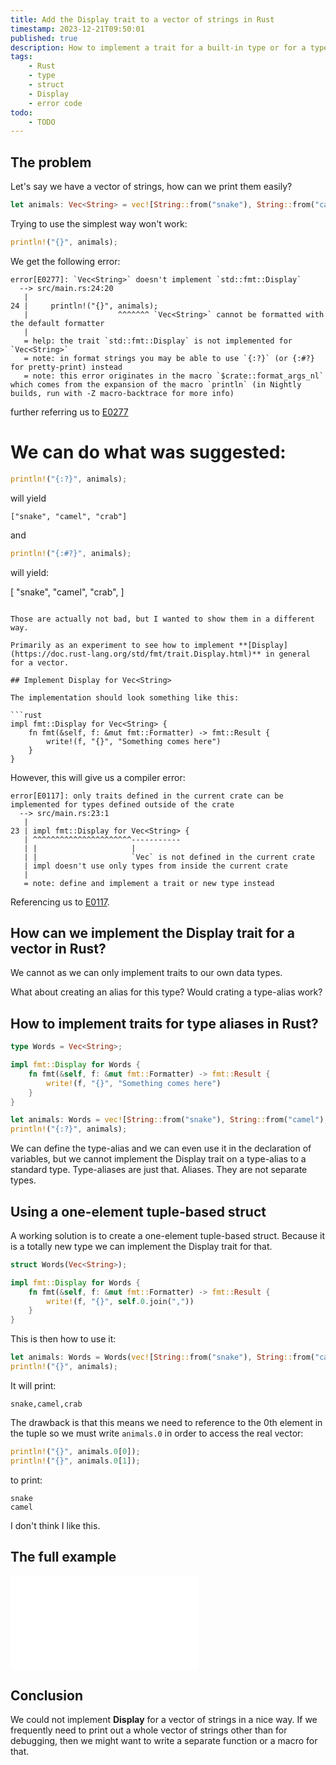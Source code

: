 ```yaml
---
title: Add the Display trait to a vector of strings in Rust
timestamp: 2023-12-21T09:50:01
published: true
description: How to implement a trait for a built-in type or for a type-alias for a built-in type?
tags:
    - Rust
    - type
    - struct
    - Display
    - error code
todo:
    - TODO
---
```


## The problem

Let's say we have a vector of strings, how can we print them easily?

```rust
let animals: Vec<String> = vec![String::from("snake"), String::from("camel"), String::from("crab")];
```

Trying to use the simplest way won't work:

```rust
println!("{}", animals);
```

We get the following error:

```
error[E0277]: `Vec<String>` doesn't implement `std::fmt::Display`
  --> src/main.rs:24:20
   |
24 |     println!("{}", animals);
   |                    ^^^^^^^ `Vec<String>` cannot be formatted with the default formatter
   |
   = help: the trait `std::fmt::Display` is not implemented for `Vec<String>`
   = note: in format strings you may be able to use `{:?}` (or {:#?} for pretty-print) instead
   = note: this error originates in the macro `$crate::format_args_nl` which comes from the expansion of the macro `println` (in Nightly builds, run with -Z macro-backtrace for more info)
```

further referring us to [E0277](https://doc.rust-lang.org/error_codes/E0369.html)

# We can do what was suggested:

```rust
println!("{:?}", animals);
```

will yield

```
["snake", "camel", "crab"]
```

and

```rust
println!("{:#?}", animals);
```

will yield:

[
    "snake",
    "camel",
    "crab",
]
```

Those are actually not bad, but I wanted to show them in a different way.

Primarily as an experiment to see how to implement **[Display](https://doc.rust-lang.org/std/fmt/trait.Display.html)** in general for a vector.

## Implement Display for Vec<String>

The implementation should look something like this:

```rust
impl fmt::Display for Vec<String> {
    fn fmt(&self, f: &mut fmt::Formatter) -> fmt::Result {
        write!(f, "{}", "Something comes here")
    }
}
```

However, this will give us a compiler error:

```
error[E0117]: only traits defined in the current crate can be implemented for types defined outside of the crate
  --> src/main.rs:23:1
   |
23 | impl fmt::Display for Vec<String> {
   | ^^^^^^^^^^^^^^^^^^^^^^-----------
   | |                     |
   | |                     `Vec` is not defined in the current crate
   | impl doesn't use only types from inside the current crate
   |
   = note: define and implement a trait or new type instead
```

Referencing us to [E0117](https://doc.rust-lang.org/error_codes/E0117.html).

## How can we implement the Display trait for a vector in Rust?

We cannot as we can only implement traits to our own data types.

What about creating an alias for this type?  Would crating a type-alias work?

## How to implement traits for type aliases in Rust?

```rust
type Words = Vec<String>;

impl fmt::Display for Words {
    fn fmt(&self, f: &mut fmt::Formatter) -> fmt::Result {
        write!(f, "{}", "Something comes here")
    }
}
```

```rust
let animals: Words = vec![String::from("snake"), String::from("camel"), String::from("crab")];
println!("{:?}", animals);
```

We can define the type-alias and we can even use it in the declaration of variables, but we cannot
implement the Display trait on a type-alias to a standard type. Type-aliases are just that. Aliases.
They are not separate types.



## Using a one-element tuple-based struct

A working solution is to create a one-element tuple-based struct. Because it is a totally new type we can implement the Display trait for that.

```rust
struct Words(Vec<String>);

impl fmt::Display for Words {
    fn fmt(&self, f: &mut fmt::Formatter) -> fmt::Result {
        write!(f, "{}", self.0.join(","))
    }
}
```

This is then how to use it:

```rust
let animals: Words = Words(vec![String::from("snake"), String::from("camel"), String::from("crab")]);
println!("{}", animals);
```

It will print:

```
snake,camel,crab
```

The drawback is that this means we need to reference to the 0th element in the tuple so we must write `animals.0` in order to access the real vector:


```rust
println!("{}", animals.0[0]);
println!("{}", animals.0[1]);
```

to print:

```
snake
camel
```

I don't think I like this.

## The full example

![](examples/display-vector-of-strings/src/main.rs)


## Conclusion

We could not implement **Display** for a vector of strings in a nice way.
If we frequently need to print out a whole vector of strings other than for debugging,
then we might want to write a separate function or a macro for that.



